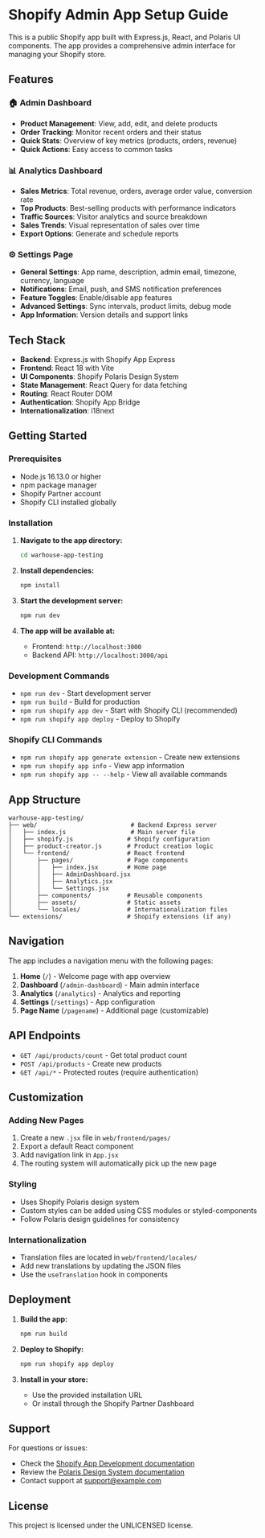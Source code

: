 # Shopify Admin App Setup Guide

This is a public Shopify app built with Express.js, React, and Polaris UI components. The app provides a comprehensive admin interface for managing your Shopify store.

## Features

### 🏠 Admin Dashboard

- **Product Management**: View, add, edit, and delete products
- **Order Tracking**: Monitor recent orders and their status
- **Quick Stats**: Overview of key metrics (products, orders, revenue)
- **Quick Actions**: Easy access to common tasks

### 📊 Analytics Dashboard

- **Sales Metrics**: Total revenue, orders, average order value, conversion rate
- **Top Products**: Best-selling products with performance indicators
- **Traffic Sources**: Visitor analytics and source breakdown
- **Sales Trends**: Visual representation of sales over time
- **Export Options**: Generate and schedule reports

### ⚙️ Settings Page

- **General Settings**: App name, description, admin email, timezone, currency, language
- **Notifications**: Email, push, and SMS notification preferences
- **Feature Toggles**: Enable/disable app features
- **Advanced Settings**: Sync intervals, product limits, debug mode
- **App Information**: Version details and support links

## Tech Stack

- **Backend**: Express.js with Shopify App Express
- **Frontend**: React 18 with Vite
- **UI Components**: Shopify Polaris Design System
- **State Management**: React Query for data fetching
- **Routing**: React Router DOM
- **Authentication**: Shopify App Bridge
- **Internationalization**: i18next

## Getting Started

### Prerequisites

- Node.js 16.13.0 or higher
- npm package manager
- Shopify Partner account
- Shopify CLI installed globally

### Installation

1. **Navigate to the app directory:**

   ```bash
   cd warhouse-app-testing
   ```

2. **Install dependencies:**

   ```bash
   npm install
   ```

3. **Start the development server:**

   ```bash
   npm run dev
   ```

4. **The app will be available at:**
   - Frontend: `http://localhost:3000`
   - Backend API: `http://localhost:3000/api`

### Development Commands

- `npm run dev` - Start development server
- `npm run build` - Build for production
- `npm run shopify app dev` - Start with Shopify CLI (recommended)
- `npm run shopify app deploy` - Deploy to Shopify

### Shopify CLI Commands

- `npm run shopify app generate extension` - Create new extensions
- `npm run shopify app info` - View app information
- `npm run shopify app -- --help` - View all available commands

## App Structure

```
warhouse-app-testing/
├── web/                          # Backend Express server
│   ├── index.js                  # Main server file
│   ├── shopify.js               # Shopify configuration
│   ├── product-creator.js       # Product creation logic
│   └── frontend/                # React frontend
│       ├── pages/               # Page components
│       │   ├── index.jsx        # Home page
│       │   ├── AdminDashboard.jsx
│       │   ├── Analytics.jsx
│       │   └── Settings.jsx
│       ├── components/          # Reusable components
│       ├── assets/              # Static assets
│       └── locales/             # Internationalization files
└── extensions/                  # Shopify extensions (if any)
```

## Navigation

The app includes a navigation menu with the following pages:

1. **Home** (`/`) - Welcome page with app overview
2. **Dashboard** (`/admin-dashboard`) - Main admin interface
3. **Analytics** (`/analytics`) - Analytics and reporting
4. **Settings** (`/settings`) - App configuration
5. **Page Name** (`/pagename`) - Additional page (customizable)

## API Endpoints

- `GET /api/products/count` - Get total product count
- `POST /api/products` - Create new products
- `GET /api/*` - Protected routes (require authentication)

## Customization

### Adding New Pages

1. Create a new `.jsx` file in `web/frontend/pages/`
2. Export a default React component
3. Add navigation link in `App.jsx`
4. The routing system will automatically pick up the new page

### Styling

- Uses Shopify Polaris design system
- Custom styles can be added using CSS modules or styled-components
- Follow Polaris design guidelines for consistency

### Internationalization

- Translation files are located in `web/frontend/locales/`
- Add new translations by updating the JSON files
- Use the `useTranslation` hook in components

## Deployment

1. **Build the app:**

   ```bash
   npm run build
   ```

2. **Deploy to Shopify:**

   ```bash
   npm run shopify app deploy
   ```

3. **Install in your store:**
   - Use the provided installation URL
   - Or install through the Shopify Partner Dashboard

## Support

For questions or issues:

- Check the [Shopify App Development documentation](https://shopify.dev/apps)
- Review the [Polaris Design System documentation](https://polaris.shopify.com/)
- Contact support at support@example.com

## License

This project is licensed under the UNLICENSED license.
